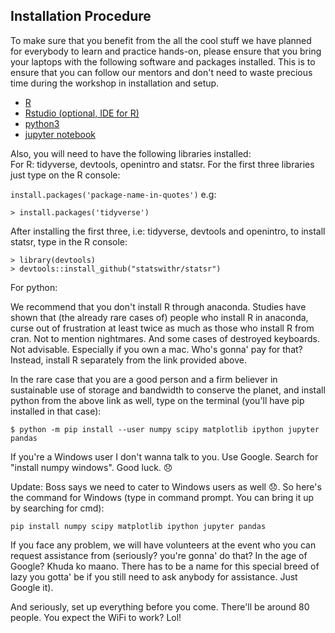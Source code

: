 ## Installation Procedure

To make sure that you benefit from the all the cool stuff we have planned for everybody to learn and practice hands-on, please ensure that you bring your laptops with the following software and packages installed. This is to ensure that you can follow our mentors and don't need to waste precious time during the workshop in installation and setup.

- [R](https://cloud.r-project.org/)
- [Rstudio (optional, IDE for R)](https://www.rstudio.com/products/rstudio/download/)
- [python3](https://www.python.org/downloads/)
- [jupyter notebook](http://jupyter.org/)  

Also, you will need to have the following libraries installed:  
For R: tidyverse, devtools, openintro and statsr. For the first three libraries just type on the R console:

`install.packages('package-name-in-quotes')`
e.g:  

```
> install.packages('tidyverse')
```

After installing the first three, i.e: tidyverse, devtools and openintro, to install statsr, type in the R console: 

```
> library(devtools)
> devtools::install_github("statswithr/statsr")
```

For python: 

We recommend that you don't install R through anaconda. Studies have shown that (the already rare cases of) people who install R in anaconda, curse out of frustration at least twice as much as those who install R from cran. Not to mention nightmares. And some cases of destroyed keyboards. Not advisable. Especially if you own a mac. Who's gonna' pay for that? Instead, install R separately from the link provided above. 

In the rare case that you are a good person and a firm believer in sustainable use of storage and bandwidth to conserve the planet, and install python from the above link as well, type on the terminal (you'll have pip installed in that case):  

```
$ python -m pip install --user numpy scipy matplotlib ipython jupyter pandas
```

If you're a Windows user I don't wanna talk to you. Use Google. Search for "install numpy windows". Good luck. :disappointed: 

Update: Boss says we need to cater to Windows users as well :disappointed:. So here's the command for Windows (type in command prompt. You can bring it up by searching for cmd):

```
pip install numpy scipy matplotlib ipython jupyter pandas
```

If you face any problem, we will have volunteers at the event who you can request assistance from (seriously? you're gonna' do that? In the age of Google? Khuda ko maano. There has to be a name for this special breed of lazy you gotta' be if you still need to ask anybody for assistance. Just Google it).

And seriously, set up everything before you come. There'll be around 80 people. You expect the WiFi to work? Lol!

